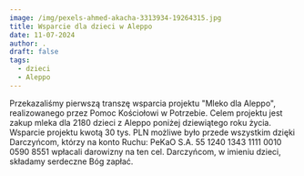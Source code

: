 ```yaml
---
image: /img/pexels-ahmed-akacha-3313934-19264315.jpg
title: Wsparcie dla dzieci w Aleppo
date: 11-07-2024
author: .
draft: false
tags:
  - dzieci
  - Aleppo
---
```

Przekazaliśmy pierwszą transzę wsparcia projektu "Mleko dla Aleppo", realizowanego przez Pomoc Kościołowi w Potrzebie. Celem projektu jest zakup mleka dla 2180 dzieci z Aleppo poniżej dziewiątego roku życia.  Wsparcie projektu kwotą 30 tys. PLN możliwe było przede wszystkim dzięki Darczyńcom, którzy na konto Ruchu: PeKaO S.A. 55 1240 1343 1111 0010 0590 8551 wpłacali darowizny na ten cel. Darczyńcom, w imieniu dzieci, składamy serdeczne Bóg zapłać.

